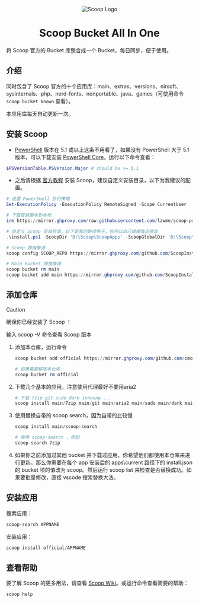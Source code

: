 <p align="center"><img src="https://gcore.jsdelivr.net/gh/cmontage/scoopbucket@main/bin/scoop.png" alt="Scoop Logo" ></p>

<h1 align="center">Scoop Bucket All In One</h1>

将 Scoop 官方的 Bucket 库整合成一个 Bucket，每日同步，便于使用。

## 介绍

同时包含了 Scoop 官方的十个应用库：main、extras、versions、nirsoft、sysinternals、php、nerd-fonts、nonportable、java、games（可使用命令 `scoop bucket known` 查看）。

本应用库每天自动更新一次。

## 安装 Scoop

- [PowerShell](https://learn.microsoft.com/zh-cn/powershell/) 版本在 5.1 或以上这条不用看了，如果没有 PowerShell 大于 5.1 版本，可以下载安装 [PowerShell Core](https://github.com/PowerShell/PowerShell)。运行以下命令查看：

```powershell
$PSVersionTable.PSVersion.Major # should be >= 5.1
```

- 之后请根据 [官方教程](https://github.com/ScoopInstaller/Install#readme) 安装 Scoop，建议自定义安装目录，以下为我建议的配置。

```powershell
# 设置 PowerShell 执行策略
Set-ExecutionPolicy -ExecutionPolicy RemoteSigned -Scope CurrentUser

# 下载安装脚本到本地
irm https://mirror.ghproxy.com/raw.githubusercontent.com/lzwme/scoop-proxy-cn/master/install.ps1 -outfile 'install.ps1'

# 自定义 Scoop 安装目录，以下是我的路径例子，你可以自己根据情况修改
.\install.ps1 -ScoopDir 'D:\Scoop\ScoopApps' -ScoopGlobalDir 'D:\Scoop\ScoopApps-G' -NoProxy

# Scoop 换镜像源
scoop config SCOOP_REPO https://mirror.ghproxy.com/github.com/ScoopInstaller/Scoop

# Main Bucket 换镜像源
scoop bucket rm main
scoop bucket add main https://mirror.ghproxy.com/github.com/ScoopInstaller/Main
```

## 添加仓库

> [!CAUTION]
> 确保你已经安装了 Scoop ！
>
> 输入 scoop -V 命令查看 Scoop 版本

1. 添加本仓库，运行命令

    ```powershell
    scoop bucket add official https://mirror.ghproxy.com/github.com/cmontage/scoopbucket

    # 如果需要移除本仓库
    scoop bucket rm official
    ```

2. 下载几个基本的应用，注意使用代理最好不要用aria2

    ```powershell
    # 下载 7zip git sudo dark innounp ...
    scoop install main/7zip main/git main/aria2 main/sudo main/dark main/innounp 
    ```

3. 使用替换自带的 scoop search，因为自带的比较慢

    ```powershell
    scoop install main/scoop-search

    # 使用 scoop-search ，例如
    scoop-search 7zip
    ```

4. 如果你之前添加过其他 bucket 并下载过应用，你希望他们都使用本仓库来进行更新。那么你需要在每个 app 安装后的 apps\current 路径下的 install.json 的 bucket 项的值改为 scoop。然后运行 scoop list 来检查是否替换成功。如果要批量修改，直接 vscode 搜索替换大法。

## 安装应用

搜索应用：

```powershell
scoop-search APPNAME
```

安装应用：

```powershell
scoop install official/APPNAME
```

## 查看帮助

要了解 Scoop 的更多用法，请查看 [Scoop Wiki](https://github.com/ScoopInstaller/Scoop/wiki)。或运行命令查看简要的帮助：

```powershell
scoop help
```
